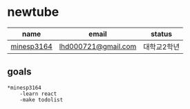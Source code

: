 # newtube
| name                                             | email                  | status       |
|--------------------------------------------------|------------------------|--------------|
|[minesp3164](https://github.com/minesp3164)         |lhd000721@gmail.com     |대학교2학년    |
## goals
    *minesp3164
        -learn react
        -make todolist